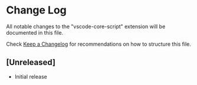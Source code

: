 # Change Log
All notable changes to the "vscode-core-script" extension will be documented in this file.

Check [Keep a Changelog](http://keepachangelog.com/) for recommendations on how to structure this file.

## [Unreleased]
- Initial release